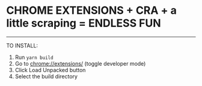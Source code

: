 # CHROME EXTENSIONS + CRA + a little scraping = ENDLESS FUN

---

TO INSTALL:

1. Run `yarn build`
2. Go to [chrome://extensions/](chrome://extensions/) (toggle developer mode)
3. Click Load Unpacked button
4. Select the build directory
